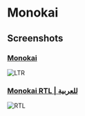 # Monokai

## Screenshots

### [Monokai](Themes/Monokai_Themes/Monokai)

![LTR](https://i.imgur.com/1nM5ESe.png)

### [Monokai RTL | للعربية](Themes/Monokai_Themes/Monokai_(Right_To_Left))

![RTL](https://i.imgur.com/9zQi4MU.png)